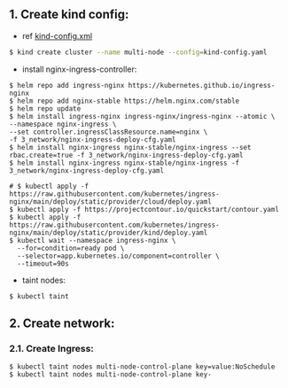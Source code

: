 ## 1. Create kind config:
- ref [kind-config.xml](https://kind.sigs.k8s.io/docs/user/configuration)
```sh
$ kind create cluster --name multi-node --config=kind-config.yaml
```
- install nginx-ingress-controller:
```shell
$ helm repo add ingress-nginx https://kubernetes.github.io/ingress-nginx
$ helm repo add nginx-stable https://helm.nginx.com/stable
$ helm repo update
$ helm install ingress-nginx ingress-nginx/ingress-nginx --atomic \
--namespace nginx-ingress \
--set controller.ingressClassResource.name=nginx \
-f 3_network/nginx-ingress-deploy-cfg.yaml
$ helm install nginx-ingress nginx-stable/nginx-ingress --set rbac.create=true -f 3_network/nginx-ingress-deploy-cfg.yaml
$ helm install nginx-ingress nginx-stable/nginx-ingress -f 3_network/nginx-ingress-deploy-cfg.yaml

# $ kubectl apply -f https://raw.githubusercontent.com/kubernetes/ingress-nginx/main/deploy/static/provider/cloud/deploy.yaml
$ kubectl apply -f https://projectcontour.io/quickstart/contour.yaml
$ kubectl apply -f https://raw.githubusercontent.com/kubernetes/ingress-nginx/main/deploy/static/provider/kind/deploy.yaml
$ kubectl wait --namespace ingress-nginx \
  --for=condition=ready pod \
  --selector=app.kubernetes.io/component=controller \
  --timeout=90s
```
- taint nodes:
```shell
$ kubectl taint 
```
## 2. Create network:
### 2.1. Create Ingress:
```shell
$ kubectl taint nodes multi-node-control-plane key=value:NoSchedule
$ kubectl taint nodes multi-node-control-plane key-
```